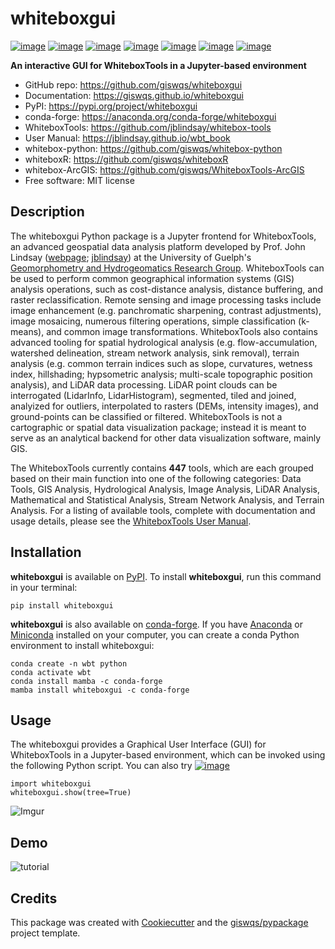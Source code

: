 # whiteboxgui


[![image](https://img.shields.io/pypi/v/whiteboxgui.svg)](https://pypi.python.org/pypi/whiteboxgui)
[![image](https://img.shields.io/conda/vn/conda-forge/whiteboxgui.svg)](https://anaconda.org/conda-forge/whiteboxgui)
[![image](https://pepy.tech/badge/whiteboxgui)](https://pepy.tech/project/whiteboxgui)
[![image](https://colab.research.google.com/assets/colab-badge.svg)](https://githubtocolab.com/giswqs/whiteboxgui/blob/master/examples/examples.ipynb)
[![image](https://mybinder.org/badge_logo.svg)](https://mybinder.org/v2/gh/giswqs/whiteboxgui/master)
[![image](https://binder.pangeo.io/badge_logo.svg)](https://binder.pangeo.io/v2/gh/giswqs/whiteboxgui/master)
[![image](https://img.shields.io/twitter/follow/giswqs?style=social)](https://twitter.com/giswqs)


**An interactive GUI for WhiteboxTools in a Jupyter-based environment**

-   GitHub repo: <https://github.com/giswqs/whiteboxgui>
-   Documentation: <https://giswqs.github.io/whiteboxgui>
-   PyPI: <https://pypi.org/project/whiteboxgui>
-   conda-forge: <https://anaconda.org/conda-forge/whiteboxgui>
-   WhiteboxTools: <https://github.com/jblindsay/whitebox-tools>
-   User Manual: <https://jblindsay.github.io/wbt_book>
-   whitebox-python: <https://github.com/giswqs/whitebox-python>
-   whiteboxR: <https://github.com/giswqs/whiteboxR>
-   whitebox-ArcGIS: <https://github.com/giswqs/WhiteboxTools-ArcGIS>
-   Free software: MIT license

## Description

The whiteboxgui Python package is a Jupyter frontend for WhiteboxTools, an advanced geospatial data analysis platform developed by Prof. John Lindsay ([webpage](https://jblindsay.github.io/ghrg/index.html); [jblindsay](https://github.com/jblindsay)) at the University of Guelph's [Geomorphometry and Hydrogeomatics Research Group](https://jblindsay.github.io/ghrg/index.html). WhiteboxTools can be used to perform common geographical information systems (GIS) analysis operations, such as cost-distance analysis, distance buffering, and raster reclassification. Remote sensing and image processing tasks include image enhancement (e.g. panchromatic sharpening, contrast adjustments), image mosaicing, numerous filtering operations, simple classification (k-means), and common image transformations. WhiteboxTools also contains advanced tooling for spatial hydrological analysis (e.g. flow-accumulation, watershed delineation, stream network analysis, sink removal), terrain analysis (e.g. common terrain indices such as slope, curvatures, wetness index, hillshading; hypsometric analysis; multi-scale topographic position analysis), and LiDAR data processing. LiDAR point clouds can be interrogated (LidarInfo, LidarHistogram), segmented, tiled and joined, analyized for outliers, interpolated to rasters (DEMs, intensity images), and ground-points can be classified or filtered. WhiteboxTools is not a cartographic or spatial data visualization package; instead it is meant to serve as an analytical backend for other data visualization software, mainly GIS. 

The WhiteboxTools currently contains **447** tools, which are each grouped based on their main function into one of the following categories: Data Tools, GIS Analysis, Hydrological Analysis, Image Analysis, LiDAR Analysis, Mathematical and Statistical Analysis, Stream Network Analysis, and Terrain Analysis. For a listing of available tools, complete with documentation and usage details, please see the [WhiteboxTools User Manual](https://jblindsay.github.io/wbt_book/available_tools/index.html).


## Installation

**whiteboxgui** is available on [PyPI](https://pypi.org/project/whiteboxgui). To install **whiteboxgui**, run this command in your terminal:

```
pip install whiteboxgui
```

**whiteboxgui** is also available on [conda-forge](https://anaconda.org/conda-forge/whiteboxgui). If you have
[Anaconda](https://www.anaconda.com/distribution/#download-section) or [Miniconda](https://docs.conda.io/en/latest/miniconda.html) installed on your computer, you can create a conda Python environment to install whiteboxgui:

    conda create -n wbt python
    conda activate wbt
    conda install mamba -c conda-forge
    mamba install whiteboxgui -c conda-forge

## Usage

The whiteboxgui provides a Graphical User Interface (GUI) for WhiteboxTools in a Jupyter-based environment, which can be invoked using the following Python script. You can also try [![image](https://colab.research.google.com/assets/colab-badge.svg)](https://githubtocolab.com/giswqs/whiteboxgui/blob/master/examples/examples.ipynb)

```
import whiteboxgui
whiteboxgui.show(tree=True)
```
![Imgur](https://i.imgur.com/z4Pm2Mt.png)

## Demo

![tutorial](https://i.imgur.com/girs2dr.gif)

## Credits

This package was created with [Cookiecutter](https://github.com/cookiecutter/cookiecutter) and the [giswqs/pypackage](https://github.com/giswqs/pypackage) project template.
